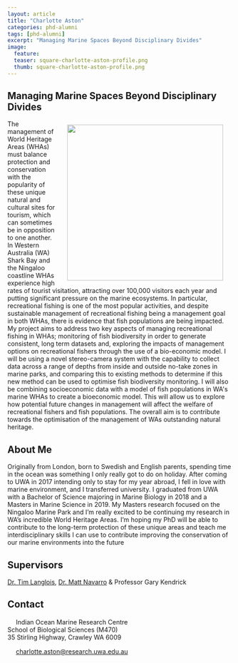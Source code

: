 ```yaml
---
layout: article
title: "Charlotte Aston"
categories: phd-alumni
tags: [phd-alumni]
excerpt: "Managing Marine Spaces Beyond Disciplinary Divides"
image:
  feature: 
  teaser: square-charlotte-aston-profile.png
  thumb: square-charlotte-aston-profile.png
---
```

## Managing Marine Spaces Beyond Disciplinary Divides
<img src='/images/square-charlotte-aston-profile.png' align='right' width="350" hspace="20" vspace="10">

The management of World Heritage Areas (WHAs) must balance protection and conservation with the popularity of these unique natural and cultural sites for tourism, which can sometimes be in opposition to one another. In Western Australia (WA) Shark Bay and the Ningaloo coastline WHAs experience high rates of tourist visitation, attracting over 100,000 visitors each year and putting significant pressure on the marine ecosystems. In particular, recreational fishing is one of the most popular activities, and despite sustainable management of recreational fishing being a management goal in both WHAs, there is evidence that fish populations are being impacted. My project aims to address two key aspects of managing recreational fishing in WHAs; monitoring of fish biodiversity in order to generate consistent, long term datasets and, exploring the impacts of management options on recreational fishers through the use of a bio-economic model. I will be using a novel stereo-camera system with the capability to collect data across a range of depths from inside and outside no-take zones in marine parks, and comparing this to existing methods to determine if this new method can be used to optimise fish biodiversity monitoring. I will also be combining socioeconomic data with a model of fish populations in WA's marine WHAs to create a bioeconomic model. This will allow us to explore how potential future changes in management will affect the welfare of recreational fishers and fish populations. The overall aim is to contribute towards the optimisation of the management of WAs outstanding natural heritage.

## About Me
Originally from London, born to Swedish and English parents, spending time in the ocean was something I only really got to do on holiday. After coming to UWA in 2017 intending only to stay for my year abroad, I fell in love with marine environment, and I transferred university. I graduated from UWA with a Bachelor of Science majoring in Marine Biology in 2018 and a Masters in Marine Science in 2019. My Masters research focused on the Ningaloo Marine Park and I’m really excited to be continuing my research in WA’s incredible World Heritage Areas. I’m hoping my PhD will be able to contribute to the long-term protection of these unique areas and teach me interdisciplinary skills I can use to contribute improving the conservation of our marine environments into the future

## Supervisors
[Dr. Tim Langlois](https://marineecology.io/researchers/tim-langlois/ "Tim Langlois"), 
[Dr. Matt Navarro](https://marineecology.io/researchers/matthew-navarro/) &
Professor Gary Kendrick


## Contact
<img src='/images/icons/building-regular.svg' width="15px"> Indian Ocean Marine Research Centre <br>
School of Biological Sciences (M470)<br>
35 Stirling Highway, Crawley WA 6009

<img src='/images/icons/envelope-regular.svg' width="15px"> <a href="charlotte.aston@research.uwa.edu.au">charlotte.aston@research.uwa.edu.au</a><br>
